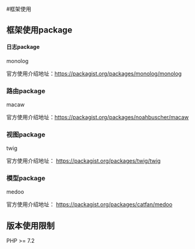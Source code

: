 #框架使用

## 框架使用package

#### 日志package
monolog

官方使用介绍地址：https://packagist.org/packages/monolog/monolog

### 路由package
macaw

官方使用介绍地址：https://packagist.org/packages/noahbuscher/macaw

### 视图package
twig

官方使用介绍地址： https://packagist.org/packages/twig/twig

### 模型package
medoo

官方使用介绍地址： https://packagist.org/packages/catfan/medoo


## 版本使用限制
PHP >= 7.2

